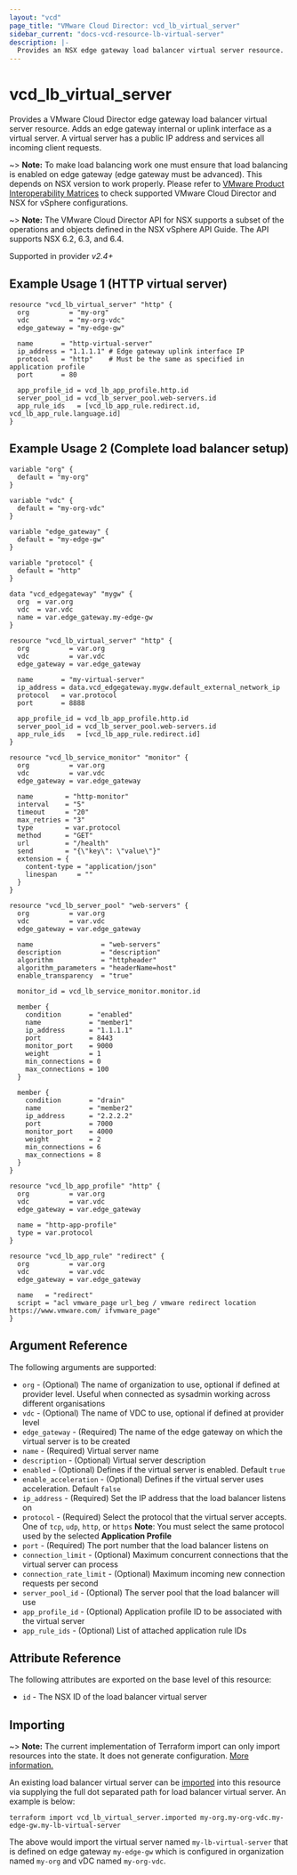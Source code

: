 ```yaml
---
layout: "vcd"
page_title: "VMware Cloud Director: vcd_lb_virtual_server"
sidebar_current: "docs-vcd-resource-lb-virtual-server"
description: |-
  Provides an NSX edge gateway load balancer virtual server resource.
---
```


# vcd\_lb\_virtual\_server

Provides a VMware Cloud Director edge gateway load balancer virtual server resource. Adds an edge gateway
internal or uplink interface as a virtual server. A virtual server has a public IP address and services all incoming client requests. 

~> **Note:** To make load balancing work one must ensure that load balancing is enabled on edge gateway (edge gateway must be advanced).
This depends on NSX version to work properly. Please refer to [VMware Product Interoperability Matrices](https://www.vmware.com/resources/compatibility/sim/interop_matrix.php#interop&29=&93=) 
to check supported VMware Cloud Director and NSX for vSphere configurations.

~> **Note:** The VMware Cloud Director API for NSX supports a subset of the operations and objects defined in the NSX vSphere 
API Guide. The API supports NSX 6.2, 6.3, and 6.4.

Supported in provider *v2.4+*

## Example Usage 1 (HTTP virtual server)

```hcl
resource "vcd_lb_virtual_server" "http" {
  org          = "my-org"
  vdc          = "my-org-vdc"
  edge_gateway = "my-edge-gw"

  name       = "http-virtual-server"
  ip_address = "1.1.1.1" # Edge gateway uplink interface IP
  protocol   = "http"    # Must be the same as specified in application profile
  port       = 80

  app_profile_id = vcd_lb_app_profile.http.id
  server_pool_id = vcd_lb_server_pool.web-servers.id
  app_rule_ids   = [vcd_lb_app_rule.redirect.id, vcd_lb_app_rule.language.id]
}
```

## Example Usage 2 (Complete load balancer setup)
```hcl
variable "org" {
  default = "my-org"
}

variable "vdc" {
  default = "my-org-vdc"
}

variable "edge_gateway" {
  default = "my-edge-gw"
}

variable "protocol" {
  default = "http"
}

data "vcd_edgegateway" "mygw" {
  org  = var.org
  vdc  = var.vdc
  name = var.edge_gateway.my-edge-gw
}

resource "vcd_lb_virtual_server" "http" {
  org          = var.org
  vdc          = var.vdc
  edge_gateway = var.edge_gateway

  name       = "my-virtual-server"
  ip_address = data.vcd_edgegateway.mygw.default_external_network_ip
  protocol   = var.protocol
  port       = 8888

  app_profile_id = vcd_lb_app_profile.http.id
  server_pool_id = vcd_lb_server_pool.web-servers.id
  app_rule_ids   = [vcd_lb_app_rule.redirect.id]
}

resource "vcd_lb_service_monitor" "monitor" {
  org          = var.org
  vdc          = var.vdc
  edge_gateway = var.edge_gateway

  name        = "http-monitor"
  interval    = "5"
  timeout     = "20"
  max_retries = "3"
  type        = var.protocol
  method      = "GET"
  url         = "/health"
  send        = "{\"key\": \"value\"}"
  extension = {
    content-type = "application/json"
    linespan     = ""
  }
}

resource "vcd_lb_server_pool" "web-servers" {
  org          = var.org
  vdc          = var.vdc
  edge_gateway = var.edge_gateway

  name                 = "web-servers"
  description          = "description"
  algorithm            = "httpheader"
  algorithm_parameters = "headerName=host"
  enable_transparency  = "true"

  monitor_id = vcd_lb_service_monitor.monitor.id

  member {
    condition       = "enabled"
    name            = "member1"
    ip_address      = "1.1.1.1"
    port            = 8443
    monitor_port    = 9000
    weight          = 1
    min_connections = 0
    max_connections = 100
  }

  member {
    condition       = "drain"
    name            = "member2"
    ip_address      = "2.2.2.2"
    port            = 7000
    monitor_port    = 4000
    weight          = 2
    min_connections = 6
    max_connections = 8
  }
}

resource "vcd_lb_app_profile" "http" {
  org          = var.org
  vdc          = var.vdc
  edge_gateway = var.edge_gateway

  name = "http-app-profile"
  type = var.protocol
}

resource "vcd_lb_app_rule" "redirect" {
  org          = var.org
  vdc          = var.vdc
  edge_gateway = var.edge_gateway

  name   = "redirect"
  script = "acl vmware_page url_beg / vmware redirect location https://www.vmware.com/ ifvmware_page"
}
```

## Argument Reference

The following arguments are supported:

* `org` - (Optional) The name of organization to use, optional if defined at provider level. Useful
when connected as sysadmin working across different organisations
* `vdc` - (Optional) The name of VDC to use, optional if defined at provider level
* `edge_gateway` - (Required) The name of the edge gateway on which the virtual server is to be
created
* `name` - (Required) Virtual server name
* `description` - (Optional) Virtual server description
* `enabled` - (Optional) Defines if the virtual server is enabled. Default `true`
* `enable_acceleration` - (Optional) Defines if the virtual server uses acceleration. Default
`false`
* `ip_address` - (Required) Set the IP address that the load balancer listens on
* `protocol` - (Required) Select the protocol that the virtual server accepts. One of `tcp`, `udp`,
`http`, or `https` **Note**: You must select the same protocol used by the selected
**Application Profile**
* `port` - (Required) The port number that the load balancer listens on
* `connection_limit` - (Optional) Maximum concurrent connections that the virtual server can process
* `connection_rate_limit` - (Optional) Maximum incoming new connection requests per second
* `server_pool_id` - (Optional) The server pool that the load balancer will use
* `app_profile_id` - (Optional) Application profile ID to be associated with the virtual server
* `app_rule_ids` - (Optional) List of attached application rule IDs

## Attribute Reference

The following attributes are exported on the base level of this resource:

* `id` - The NSX ID of the load balancer virtual server

## Importing

~> **Note:** The current implementation of Terraform import can only import resources into the state. It does not generate
configuration. [More information.](https://www.terraform.io/docs/import/)

An existing load balancer virtual server can be [imported][docs-import] into this resource
via supplying the full dot separated path for load balancer virtual server. An example is below:

[docs-import]: https://www.terraform.io/docs/import/

```
terraform import vcd_lb_virtual_server.imported my-org.my-org-vdc.my-edge-gw.my-lb-virtual-server
```

The above would import the virtual server named `my-lb-virtual-server` that is defined on edge gateway
`my-edge-gw` which is configured in organization named `my-org` and vDC named `my-org-vdc`.
